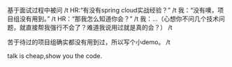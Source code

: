 基于面试过程中被问 /t
HR:“有没有spring cloud实战经验？” /t
我：“没有噢，项目组没有用到。” /t
HR：“那我怎么知道你会？” /t
我：...（心想你不问几个技术问题，就直接帮我强行不会了？难道我说用过就是真的会？） /t

苦于待过的项目组确实都没有用到过，所以写个小demo。 /t

talk is cheap,show you the code.

